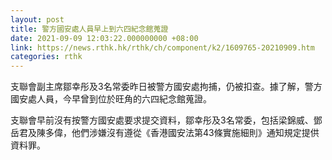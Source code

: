 ```yaml
---
layout: post
title: 警方國安處人員早上到六四紀念館蒐證
date: 2021-09-09 12:03:22.000000000 +08:00
link: https://news.rthk.hk/rthk/ch/component/k2/1609765-20210909.htm
categories: rthk
---
```


支聯會副主席鄒幸彤及3名常委昨日被警方國安處拘捕，仍被扣查。據了解，警方國安處人員，今早曾到位於旺角的六四紀念館蒐證。

支聯會早前沒有按警方國安處要求提交資料，鄒幸彤及3名常委，包括梁錦威、鄧岳君及陳多偉，他們涉嫌沒有遵從《香港國安法第43條實施細則》通知規定提供資料罪。

